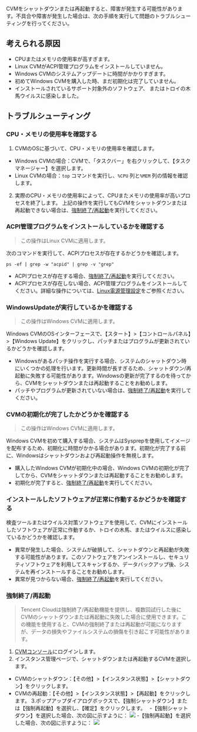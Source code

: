 CVMをシャットダウンまたは再起動すると、障害が発生する可能性があります。不具合や障害が発生した場合は、次の手順を実行して問題のトラブルシューティングを行ってください。 

## 考えられる原因

- CPUまたはメモリの使用率が高すぎます。
- Linux CVMがACPI管理プログラムをインストールしていません。
- Windows CVMのシステムアップデートに時間がかかりすぎます。
- 初めてWindows CVMを購入した時、まだ初期化は完了していません。
- インストールされているサポート対象外のソフトウェア、 またはトロイの木馬ウイルスに感染しました。

## トラブルシューティング

### CPU・メモリの使用率を確認する

1. CVMのOSに基づいて、CPU・メモリの使用率を確認します。
 - Windows CVMの場合：CVMで、「タスクバー」を右クリックして、【タスクマネージャー】を選択します。
 - Linux CVMの場合：`top` コマンドを実行し、`%CPU` 列と`%MEM` 列の情報を確認します。
2. 実際のCPU・メモリの使用率によって、CPUまたメモリの使用率が高いプロセスを終了します。
上記の操作を実行してもCVMをシャットダウンまたは再起動できない場合は、[強制終了/再起動](#MandatoryShutdownOrRestart)を実行してください。

### ACPI管理プログラムをインストールしているかを確認する
> この操作はLinux CVMに適用します。
>
次のコマンドを実行して、ACPIプロセスが存在するかどうかを確認します。
```
ps -ef | grep -w "acpid" | grep -v "grep"
```
 -  ACPIプロセスが存在する場合、[強制終了/再起動](#MandatoryShutdownOrRestart)を実行してください。
 -  ACPIプロセスが存在しない場合、ACPI管理プログラムをインストールしてください。詳細な操作については、[Linux電源管理設定](https://intl.cloud.tencent.com/document/product/213/2129)をご参照ください。


### WindowsUpdateが実行しているかを確認する
> この操作はWindows CVMに適用します。
>
Windows CVMのOSインターフェースで、【スタート】>【コントロールパネル】>【Windows Update】をクリックし、パッチまたはプログラムが更新されているかどうかを確認します。
- Windowsがあるパッチ操作を実行する場合、システムのシャットダウン時にいくつかの処理を行います。更新時間が長すぎるため、シャットダウン/再起動に失敗する可能性があります。Windowsの更新が完了するのを待ってから、CVMをシャットダウンまたは再起動することをお勧めします。
- パッチやプログラムが更新されていない場合は、[強制終了/再起動](#MandatoryShutdownOrRestart)を実行してください。


### CVMの初期化が完了したかどうかを確認する
> この操作はWindows CVMに適用します。
>
Windows CVMを初めて購入する場合、システムはSysprepを使用してイメージを配布するため、初期化に時間がかかる場合があります。初期化が完了する前に、Windowsはシャットダウンおよび再起動操作を無視します。
- 購入したWindows CVMが初期化中の場合、Windows CVMの初期化が完了してから、CVMをシャットダウンまたは再起動することをお勧めします。
- 初期化が完了すると、[強制終了/再起動](#MandatoryShutdownOrRestart)を実行してください。

###  インストールしたソフトウェアが正常に作動するかどうかを確認する
 
検査ツールまたはウイルス対策ソフトウェアを使用して、CVMにインストールしたソフトウェアが正常に作動するか、トロイの木馬、またはウイルスに感染しているかどうかを確認します。
- 異常が発生した場合、システムが破損して、シャットダウンと再起動が失敗する可能性があります。このソフトウェアをアンインストールし、セキュリティソフトウェアを利用してスキャンするか、データバックアップ後、システムを再インストールすることをお勧めします。
- 異常が見つからない場合、[強制終了/再起動](#MandatoryShutdownOrRestart)を実行してください。

<span id="MandatoryShutdownOrRestart"></span>
### 強制終了/再起動

> Tencent Cloudは強制終了/再起動機能を提供し、複数回試行した後にCVMのシャットダウンまたは再起動に失敗した場合に使用できます。この機能を使用すると、CVMの強制終了または再起動が可能になりますが、データの損失やファイルシステムの損傷を引き起こす可能性があります。
>
1. [CVMコンソール](https://console.cloud.tencent.com/cvm/index)にログインします。
2. インスタンス管理ページで、シャットダウンまたは再起動するCVMを選択します。
 - CVMのシャットダウン：【その他】>【インスタンス状態】>【シャットダウン】をクリックします。
 - CVMの再起動：【その他】>【インスタンス状態】>【再起動】をクリックします。
3.ポップアップダイアログボックスで、【強制シャットダウン】または【強制再起動】を選択し、【確定】をクリックします。　
 -【強制シャットダウン】を選択した場合、次の図に示すように：
 ![](https://main.qcloudimg.com/raw/22db326eebab11c60e6bbcf8baa23144.png)
 -【強制再起動】を選択した場合、次の図に示すように：
 ![](https://main.qcloudimg.com/raw/61ae4a4185110b7ff86507e15047211f.png)
